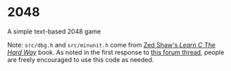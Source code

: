 # 2048

A simple text-based 2048 game

Note: `src/dbg.h` and `src/minunit.h` come from [Zed Shaw's *Learn C The Hard
Way*](https://learncodethehardway.org/c/) book. As noted in the first response
to [this forum
thread](https://forum.learncodethehardway.com/t/dbg-h-licence/2178), people are
freely encouraged to use this code as needed.
